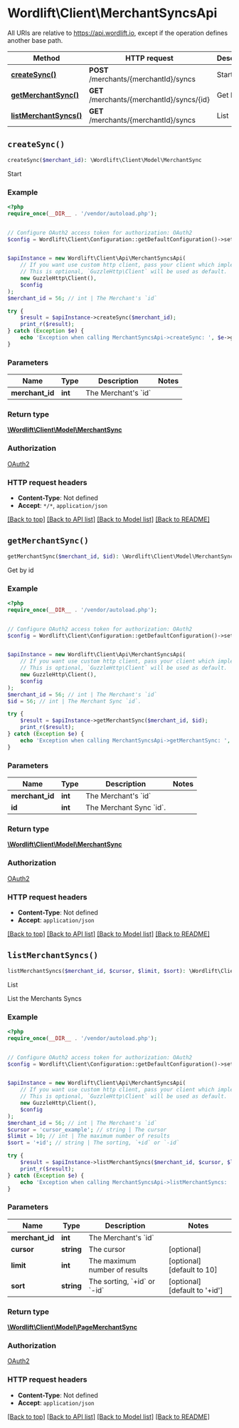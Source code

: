 # Wordlift\Client\MerchantSyncsApi

All URIs are relative to https://api.wordlift.io, except if the operation defines another base path.

| Method | HTTP request | Description |
| ------------- | ------------- | ------------- |
| [**createSync()**](MerchantSyncsApi.md#createSync) | **POST** /merchants/{merchantId}/syncs | Start |
| [**getMerchantSync()**](MerchantSyncsApi.md#getMerchantSync) | **GET** /merchants/{merchantId}/syncs/{id} | Get by id |
| [**listMerchantSyncs()**](MerchantSyncsApi.md#listMerchantSyncs) | **GET** /merchants/{merchantId}/syncs | List |


## `createSync()`

```php
createSync($merchant_id): \Wordlift\Client\Model\MerchantSync
```

Start

### Example

```php
<?php
require_once(__DIR__ . '/vendor/autoload.php');


// Configure OAuth2 access token for authorization: OAuth2
$config = Wordlift\Client\Configuration::getDefaultConfiguration()->setAccessToken('YOUR_ACCESS_TOKEN');


$apiInstance = new Wordlift\Client\Api\MerchantSyncsApi(
    // If you want use custom http client, pass your client which implements `GuzzleHttp\ClientInterface`.
    // This is optional, `GuzzleHttp\Client` will be used as default.
    new GuzzleHttp\Client(),
    $config
);
$merchant_id = 56; // int | The Merchant's `id`

try {
    $result = $apiInstance->createSync($merchant_id);
    print_r($result);
} catch (Exception $e) {
    echo 'Exception when calling MerchantSyncsApi->createSync: ', $e->getMessage(), PHP_EOL;
}
```

### Parameters

| Name | Type | Description  | Notes |
| ------------- | ------------- | ------------- | ------------- |
| **merchant_id** | **int**| The Merchant&#39;s &#x60;id&#x60; | |

### Return type

[**\Wordlift\Client\Model\MerchantSync**](../Model/MerchantSync.md)

### Authorization

[OAuth2](../../README.md#OAuth2)

### HTTP request headers

- **Content-Type**: Not defined
- **Accept**: `*/*`, `application/json`

[[Back to top]](#) [[Back to API list]](../../README.md#endpoints)
[[Back to Model list]](../../README.md#models)
[[Back to README]](../../README.md)

## `getMerchantSync()`

```php
getMerchantSync($merchant_id, $id): \Wordlift\Client\Model\MerchantSync
```

Get by id

### Example

```php
<?php
require_once(__DIR__ . '/vendor/autoload.php');


// Configure OAuth2 access token for authorization: OAuth2
$config = Wordlift\Client\Configuration::getDefaultConfiguration()->setAccessToken('YOUR_ACCESS_TOKEN');


$apiInstance = new Wordlift\Client\Api\MerchantSyncsApi(
    // If you want use custom http client, pass your client which implements `GuzzleHttp\ClientInterface`.
    // This is optional, `GuzzleHttp\Client` will be used as default.
    new GuzzleHttp\Client(),
    $config
);
$merchant_id = 56; // int | The Merchant's `id`
$id = 56; // int | The Merchant Sync `id`.

try {
    $result = $apiInstance->getMerchantSync($merchant_id, $id);
    print_r($result);
} catch (Exception $e) {
    echo 'Exception when calling MerchantSyncsApi->getMerchantSync: ', $e->getMessage(), PHP_EOL;
}
```

### Parameters

| Name | Type | Description  | Notes |
| ------------- | ------------- | ------------- | ------------- |
| **merchant_id** | **int**| The Merchant&#39;s &#x60;id&#x60; | |
| **id** | **int**| The Merchant Sync &#x60;id&#x60;. | |

### Return type

[**\Wordlift\Client\Model\MerchantSync**](../Model/MerchantSync.md)

### Authorization

[OAuth2](../../README.md#OAuth2)

### HTTP request headers

- **Content-Type**: Not defined
- **Accept**: `application/json`

[[Back to top]](#) [[Back to API list]](../../README.md#endpoints)
[[Back to Model list]](../../README.md#models)
[[Back to README]](../../README.md)

## `listMerchantSyncs()`

```php
listMerchantSyncs($merchant_id, $cursor, $limit, $sort): \Wordlift\Client\Model\PageMerchantSync
```

List

List the Merchants Syncs

### Example

```php
<?php
require_once(__DIR__ . '/vendor/autoload.php');


// Configure OAuth2 access token for authorization: OAuth2
$config = Wordlift\Client\Configuration::getDefaultConfiguration()->setAccessToken('YOUR_ACCESS_TOKEN');


$apiInstance = new Wordlift\Client\Api\MerchantSyncsApi(
    // If you want use custom http client, pass your client which implements `GuzzleHttp\ClientInterface`.
    // This is optional, `GuzzleHttp\Client` will be used as default.
    new GuzzleHttp\Client(),
    $config
);
$merchant_id = 56; // int | The Merchant's `id`
$cursor = 'cursor_example'; // string | The cursor
$limit = 10; // int | The maximum number of results
$sort = '+id'; // string | The sorting, `+id` or `-id`

try {
    $result = $apiInstance->listMerchantSyncs($merchant_id, $cursor, $limit, $sort);
    print_r($result);
} catch (Exception $e) {
    echo 'Exception when calling MerchantSyncsApi->listMerchantSyncs: ', $e->getMessage(), PHP_EOL;
}
```

### Parameters

| Name | Type | Description  | Notes |
| ------------- | ------------- | ------------- | ------------- |
| **merchant_id** | **int**| The Merchant&#39;s &#x60;id&#x60; | |
| **cursor** | **string**| The cursor | [optional] |
| **limit** | **int**| The maximum number of results | [optional] [default to 10] |
| **sort** | **string**| The sorting, &#x60;+id&#x60; or &#x60;-id&#x60; | [optional] [default to &#39;+id&#39;] |

### Return type

[**\Wordlift\Client\Model\PageMerchantSync**](../Model/PageMerchantSync.md)

### Authorization

[OAuth2](../../README.md#OAuth2)

### HTTP request headers

- **Content-Type**: Not defined
- **Accept**: `application/json`

[[Back to top]](#) [[Back to API list]](../../README.md#endpoints)
[[Back to Model list]](../../README.md#models)
[[Back to README]](../../README.md)
